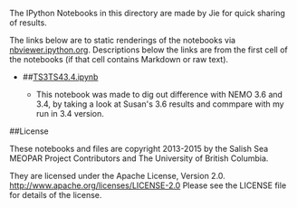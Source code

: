 The IPython Notebooks in this directory are made by Jie for
quick sharing of results.

The links below are to static renderings of the notebooks via
[nbviewer.ipython.org](http://nbviewer.ipython.org/).
Descriptions below the links are from the first cell of the notebooks
(if that cell contains Markdown or raw text).

* ##[TS3TS43.4.ipynb](http://nbviewer.ipython.org/urls/bitbucket.org/salishsea/analysis/raw/tip/jie/drifter/TS3TS43.4.ipynb)  
    
    * This notebook was made to dig out difference with NEMO 3.6 and 3.4, by taking a look at Susan's 3.6 results and commpare with my run in 3.4 version.  


##License

These notebooks and files are copyright 2013-2015
by the Salish Sea MEOPAR Project Contributors
and The University of British Columbia.

They are licensed under the Apache License, Version 2.0.
http://www.apache.org/licenses/LICENSE-2.0
Please see the LICENSE file for details of the license.
